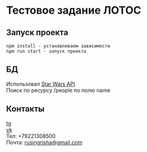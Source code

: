 # Тестовое задание ЛОТОС

## Запуск проекта
```
npm install - устанавливаем зависимости
npm run start - запуск проекта
```

## БД
Использовал [Star Wars API](https://swapi.dev/)\
Поиск по ресурсу /people по полю name


## Контакты

[tg](https://t.me/kihakiha)\
[vk](https://vk.com/kihakiha)\
Тел: +79221308500\
Почта: rusingrisha@gmail.com